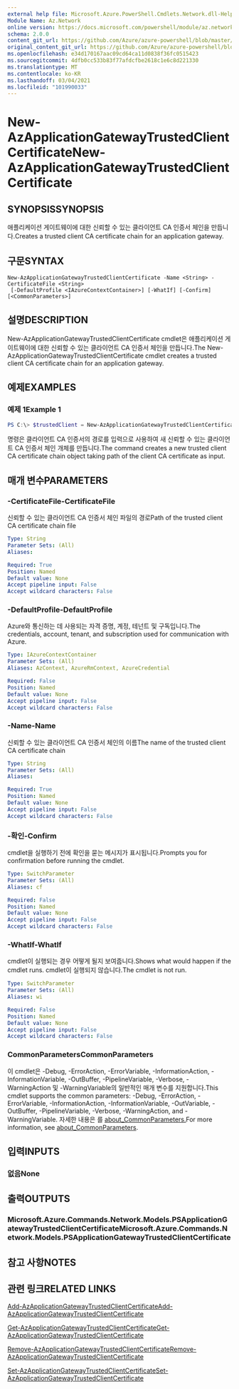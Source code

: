 ```yaml
---
external help file: Microsoft.Azure.PowerShell.Cmdlets.Network.dll-Help.xml
Module Name: Az.Network
online version: https://docs.microsoft.com/powershell/module/az.network/new-azapplicationgatewaytrustedclientcertificate
schema: 2.0.0
content_git_url: https://github.com/Azure/azure-powershell/blob/master/src/Network/Network/help/New-AzApplicationGatewayTrustedClientCertificate.md
original_content_git_url: https://github.com/Azure/azure-powershell/blob/master/src/Network/Network/help/New-AzApplicationGatewayTrustedClientCertificate.md
ms.openlocfilehash: e34d170167aac09cd64ca11d0838f36fc0515423
ms.sourcegitcommit: 4dfb0cc533b83f77afdcfbe2618c1e6c8d221330
ms.translationtype: MT
ms.contentlocale: ko-KR
ms.lasthandoff: 03/04/2021
ms.locfileid: "101990033"
---
```

# <span data-ttu-id="b3f5a-101">New-AzApplicationGatewayTrustedClientCertificate</span><span class="sxs-lookup"><span data-stu-id="b3f5a-101">New-AzApplicationGatewayTrustedClientCertificate</span></span>

## <span data-ttu-id="b3f5a-102">SYNOPSIS</span><span class="sxs-lookup"><span data-stu-id="b3f5a-102">SYNOPSIS</span></span>
<span data-ttu-id="b3f5a-103">애플리케이션 게이트웨이에 대한 신뢰할 수 있는 클라이언트 CA 인증서 체인을 만듭니다.</span><span class="sxs-lookup"><span data-stu-id="b3f5a-103">Creates a trusted client CA certificate chain for an application gateway.</span></span>

## <span data-ttu-id="b3f5a-104">구문</span><span class="sxs-lookup"><span data-stu-id="b3f5a-104">SYNTAX</span></span>

```
New-AzApplicationGatewayTrustedClientCertificate -Name <String> -CertificateFile <String>
 [-DefaultProfile <IAzureContextContainer>] [-WhatIf] [-Confirm] [<CommonParameters>]
```

## <span data-ttu-id="b3f5a-105">설명</span><span class="sxs-lookup"><span data-stu-id="b3f5a-105">DESCRIPTION</span></span>
<span data-ttu-id="b3f5a-106">New-AzApplicationGatewayTrustedClientCertificate cmdlet은 애플리케이션 게이트웨이에 대한 신뢰할 수 있는 클라이언트 CA 인증서 체인을 만듭니다.</span><span class="sxs-lookup"><span data-stu-id="b3f5a-106">The New-AzApplicationGatewayTrustedClientCertificate cmdlet creates a trusted client CA certificate chain for an application gateway.</span></span>

## <span data-ttu-id="b3f5a-107">예제</span><span class="sxs-lookup"><span data-stu-id="b3f5a-107">EXAMPLES</span></span>

### <span data-ttu-id="b3f5a-108">예제 1</span><span class="sxs-lookup"><span data-stu-id="b3f5a-108">Example 1</span></span>
```powershell
PS C:\> $trustedClient = New-AzApplicationGatewayTrustedClientCertificate -Name "ClientCert" -CertificateFile "C:\clientCAChain.cer"
```
<span data-ttu-id="b3f5a-109">명령은 클라이언트 CA 인증서의 경로를 입력으로 사용하여 새 신뢰할 수 있는 클라이언트 CA 인증서 체인 개체를 만듭니다.</span><span class="sxs-lookup"><span data-stu-id="b3f5a-109">The command creates a new trusted client CA certificate chain object taking path of the client CA certificate as input.</span></span>

## <span data-ttu-id="b3f5a-110">매개 변수</span><span class="sxs-lookup"><span data-stu-id="b3f5a-110">PARAMETERS</span></span>

### <span data-ttu-id="b3f5a-111">-CertificateFile</span><span class="sxs-lookup"><span data-stu-id="b3f5a-111">-CertificateFile</span></span>
<span data-ttu-id="b3f5a-112">신뢰할 수 있는 클라이언트 CA 인증서 체인 파일의 경로</span><span class="sxs-lookup"><span data-stu-id="b3f5a-112">Path of the trusted client CA certificate chain file</span></span>

```yaml
Type: String
Parameter Sets: (All)
Aliases:

Required: True
Position: Named
Default value: None
Accept pipeline input: False
Accept wildcard characters: False
```

### <span data-ttu-id="b3f5a-113">-DefaultProfile</span><span class="sxs-lookup"><span data-stu-id="b3f5a-113">-DefaultProfile</span></span>
<span data-ttu-id="b3f5a-114">Azure와 통신하는 데 사용되는 자격 증명, 계정, 테넌트 및 구독입니다.</span><span class="sxs-lookup"><span data-stu-id="b3f5a-114">The credentials, account, tenant, and subscription used for communication with Azure.</span></span>

```yaml
Type: IAzureContextContainer
Parameter Sets: (All)
Aliases: AzContext, AzureRmContext, AzureCredential

Required: False
Position: Named
Default value: None
Accept pipeline input: False
Accept wildcard characters: False
```

### <span data-ttu-id="b3f5a-115">-Name</span><span class="sxs-lookup"><span data-stu-id="b3f5a-115">-Name</span></span>
<span data-ttu-id="b3f5a-116">신뢰할 수 있는 클라이언트 CA 인증서 체인의 이름</span><span class="sxs-lookup"><span data-stu-id="b3f5a-116">The name of the trusted client CA certificate chain</span></span>

```yaml
Type: String
Parameter Sets: (All)
Aliases:

Required: True
Position: Named
Default value: None
Accept pipeline input: False
Accept wildcard characters: False
```

### <span data-ttu-id="b3f5a-117">-확인</span><span class="sxs-lookup"><span data-stu-id="b3f5a-117">-Confirm</span></span>
<span data-ttu-id="b3f5a-118">cmdlet을 실행하기 전에 확인을 묻는 메시지가 표시됩니다.</span><span class="sxs-lookup"><span data-stu-id="b3f5a-118">Prompts you for confirmation before running the cmdlet.</span></span>

```yaml
Type: SwitchParameter
Parameter Sets: (All)
Aliases: cf

Required: False
Position: Named
Default value: None
Accept pipeline input: False
Accept wildcard characters: False
```

### <span data-ttu-id="b3f5a-119">-WhatIf</span><span class="sxs-lookup"><span data-stu-id="b3f5a-119">-WhatIf</span></span>
<span data-ttu-id="b3f5a-120">cmdlet이 실행되는 경우 어떻게 될지 보여줍니다.</span><span class="sxs-lookup"><span data-stu-id="b3f5a-120">Shows what would happen if the cmdlet runs.</span></span>
<span data-ttu-id="b3f5a-121">cmdlet이 실행되지 않습니다.</span><span class="sxs-lookup"><span data-stu-id="b3f5a-121">The cmdlet is not run.</span></span>

```yaml
Type: SwitchParameter
Parameter Sets: (All)
Aliases: wi

Required: False
Position: Named
Default value: None
Accept pipeline input: False
Accept wildcard characters: False
```

### <span data-ttu-id="b3f5a-122">CommonParameters</span><span class="sxs-lookup"><span data-stu-id="b3f5a-122">CommonParameters</span></span>
<span data-ttu-id="b3f5a-123">이 cmdlet은 -Debug, -ErrorAction, -ErrorVariable, -InformationAction, -InformationVariable, -OutBuffer, -PipelineVariable, -Verbose, -WarningAction 및 -WarningVariable의 일반적인 매개 변수를 지원합니다.</span><span class="sxs-lookup"><span data-stu-id="b3f5a-123">This cmdlet supports the common parameters: -Debug, -ErrorAction, -ErrorVariable, -InformationAction, -InformationVariable, -OutVariable, -OutBuffer, -PipelineVariable, -Verbose, -WarningAction, and -WarningVariable.</span></span> <span data-ttu-id="b3f5a-124">자세한 내용은 를 [about_CommonParameters.](http://go.microsoft.com/fwlink/?LinkID=113216)</span><span class="sxs-lookup"><span data-stu-id="b3f5a-124">For more information, see [about_CommonParameters](http://go.microsoft.com/fwlink/?LinkID=113216).</span></span>

## <span data-ttu-id="b3f5a-125">입력</span><span class="sxs-lookup"><span data-stu-id="b3f5a-125">INPUTS</span></span>

### <span data-ttu-id="b3f5a-126">없음</span><span class="sxs-lookup"><span data-stu-id="b3f5a-126">None</span></span>

## <span data-ttu-id="b3f5a-127">출력</span><span class="sxs-lookup"><span data-stu-id="b3f5a-127">OUTPUTS</span></span>

### <span data-ttu-id="b3f5a-128">Microsoft.Azure.Commands.Network.Models.PSApplicationGatewayTrustedClientCertificate</span><span class="sxs-lookup"><span data-stu-id="b3f5a-128">Microsoft.Azure.Commands.Network.Models.PSApplicationGatewayTrustedClientCertificate</span></span>

## <span data-ttu-id="b3f5a-129">참고 사항</span><span class="sxs-lookup"><span data-stu-id="b3f5a-129">NOTES</span></span>

## <span data-ttu-id="b3f5a-130">관련 링크</span><span class="sxs-lookup"><span data-stu-id="b3f5a-130">RELATED LINKS</span></span>

[<span data-ttu-id="b3f5a-131">Add-AzApplicationGatewayTrustedClientCertificate</span><span class="sxs-lookup"><span data-stu-id="b3f5a-131">Add-AzApplicationGatewayTrustedClientCertificate</span></span>](./Add-AzApplicationGatewayTrustedClientCertificate.md)

[<span data-ttu-id="b3f5a-132">Get-AzApplicationGatewayTrustedClientCertificate</span><span class="sxs-lookup"><span data-stu-id="b3f5a-132">Get-AzApplicationGatewayTrustedClientCertificate</span></span>](./Get-AzApplicationGatewayTrustedClientCertificate.md)

[<span data-ttu-id="b3f5a-133">Remove-AzApplicationGatewayTrustedClientCertificate</span><span class="sxs-lookup"><span data-stu-id="b3f5a-133">Remove-AzApplicationGatewayTrustedClientCertificate</span></span>](./Remove-AzApplicationGatewayTrustedClientCertificate.md)

[<span data-ttu-id="b3f5a-134">Set-AzApplicationGatewayTrustedClientCertificate</span><span class="sxs-lookup"><span data-stu-id="b3f5a-134">Set-AzApplicationGatewayTrustedClientCertificate</span></span>](./Set-AzApplicationGatewayTrustedClientCertificate.md)